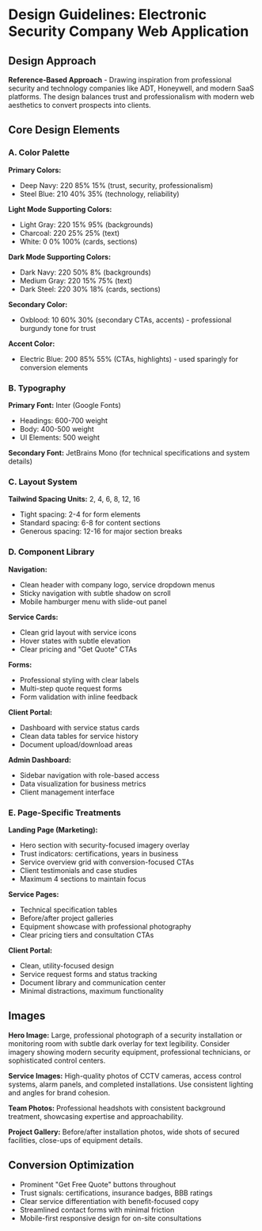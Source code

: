 # Design Guidelines: Electronic Security Company Web Application

## Design Approach
**Reference-Based Approach** - Drawing inspiration from professional security and technology companies like ADT, Honeywell, and modern SaaS platforms. The design balances trust and professionalism with modern web aesthetics to convert prospects into clients.

## Core Design Elements

### A. Color Palette
**Primary Colors:**
- Deep Navy: 220 85% 15% (trust, security, professionalism)
- Steel Blue: 210 40% 35% (technology, reliability)

**Light Mode Supporting Colors:**
- Light Gray: 220 15% 95% (backgrounds)
- Charcoal: 220 25% 25% (text)
- White: 0 0% 100% (cards, sections)

**Dark Mode Supporting Colors:**
- Dark Navy: 220 50% 8% (backgrounds)
- Medium Gray: 220 15% 75% (text)
- Dark Steel: 220 30% 18% (cards, sections)

**Secondary Color:**
- Oxblood: 10 60% 30% (secondary CTAs, accents) - professional burgundy tone for trust

**Accent Color:**
- Electric Blue: 200 85% 55% (CTAs, highlights) - used sparingly for conversion elements

### B. Typography
**Primary Font:** Inter (Google Fonts)
- Headings: 600-700 weight
- Body: 400-500 weight
- UI Elements: 500 weight

**Secondary Font:** JetBrains Mono (for technical specifications and system details)

### C. Layout System
**Tailwind Spacing Units:** 2, 4, 6, 8, 12, 16
- Tight spacing: 2-4 for form elements
- Standard spacing: 6-8 for content sections
- Generous spacing: 12-16 for major section breaks

### D. Component Library

**Navigation:**
- Clean header with company logo, service dropdown menus
- Sticky navigation with subtle shadow on scroll
- Mobile hamburger menu with slide-out panel

**Service Cards:**
- Clean grid layout with service icons
- Hover states with subtle elevation
- Clear pricing and "Get Quote" CTAs

**Forms:**
- Professional styling with clear labels
- Multi-step quote request forms
- Form validation with inline feedback

**Client Portal:**
- Dashboard with service status cards
- Clean data tables for service history
- Document upload/download areas

**Admin Dashboard:**
- Sidebar navigation with role-based access
- Data visualization for business metrics
- Client management interface

### E. Page-Specific Treatments

**Landing Page (Marketing):**
- Hero section with security-focused imagery overlay
- Trust indicators: certifications, years in business
- Service overview grid with conversion-focused CTAs
- Client testimonials and case studies
- Maximum 4 sections to maintain focus

**Service Pages:**
- Technical specification tables
- Before/after project galleries
- Equipment showcase with professional photography
- Clear pricing tiers and consultation CTAs

**Client Portal:**
- Clean, utility-focused design
- Service request forms and status tracking
- Document library and communication center
- Minimal distractions, maximum functionality

## Images
**Hero Image:** Large, professional photograph of a security installation or monitoring room with subtle dark overlay for text legibility. Consider imagery showing modern security equipment, professional technicians, or sophisticated control centers.

**Service Images:** High-quality photos of CCTV cameras, access control systems, alarm panels, and completed installations. Use consistent lighting and angles for brand cohesion.

**Team Photos:** Professional headshots with consistent background treatment, showcasing expertise and approachability.

**Project Gallery:** Before/after installation photos, wide shots of secured facilities, close-ups of equipment details.

## Conversion Optimization
- Prominent "Get Free Quote" buttons throughout
- Trust signals: certifications, insurance badges, BBB ratings
- Clear service differentiation with benefit-focused copy
- Streamlined contact forms with minimal friction
- Mobile-first responsive design for on-site consultations